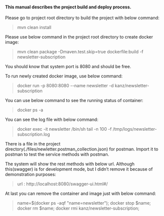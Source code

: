 #### This manual describes the project build and deploy process.

Please go to project root directory to build the project with below command:
>mvn clean install

Please use below command in the project root directory to create docker image:
>mvn clean package -Dmaven.test.skip=true dockerfile:build -f newsletter-subscription

You should know that system port is 8080 and should be free.

To run newly created docker image, use below command:
>docker run  -p 8080:8080 --name newsletter -d kanz/newsletter-subscription

You can use below command to see the running status of container:
>docker ps -a

You can see the log file with below command:
>docker exec -it newsletter  /bin/sh
>tail -n 100 -f /tmp/logs/newsletter-subscription.log


There is a file in the project directory(./files/newletter.postman_collection.json) for postman. Import it to postman to test the service methods with postman.

The system will show the rest methods with below url. Although this(swagger) is for development mode, but I didn’t remove it because of demonstration purposes:
>	url : http://localhost:8080/swagger-ui.html#/

At last you can remove the container and image just with below command:
>name=$(docker ps -aqf "name=newsletter"); docker stop $name; docker rm $name; docker rmi kanz/newsletter-subscription;
